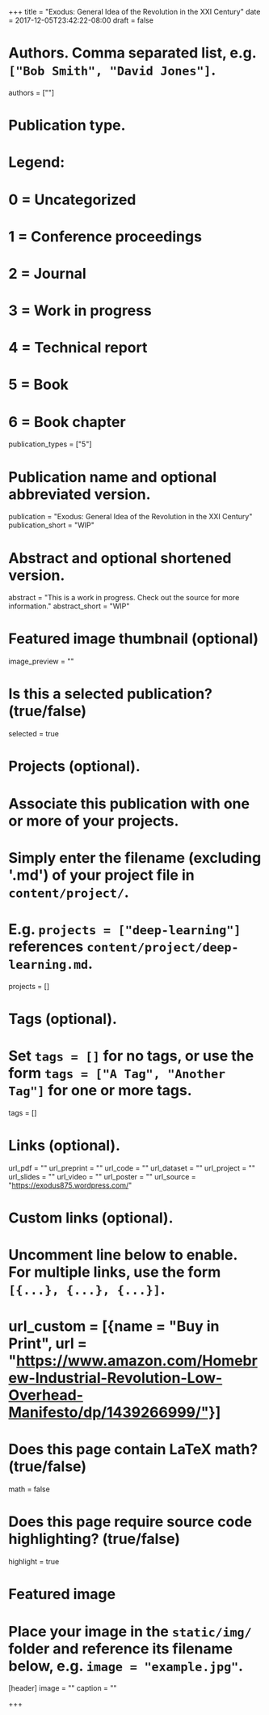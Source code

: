  +++
title = "Exodus: General Idea of the Revolution in the XXI Century"
date = 2017-12-05T23:42:22-08:00
draft = false

# Authors. Comma separated list, e.g. `["Bob Smith", "David Jones"]`.
authors = [""]

# Publication type.
# Legend:
# 0 = Uncategorized
# 1 = Conference proceedings
# 2 = Journal
# 3 = Work in progress
# 4 = Technical report
# 5 = Book
# 6 = Book chapter
publication_types = ["5"]

# Publication name and optional abbreviated version.
publication = "Exodus: General Idea of the Revolution in the XXI Century"
publication_short = "WIP"

# Abstract and optional shortened version.
abstract = "This is a work in progress. Check out the source for more information."
abstract_short = "WIP"

# Featured image thumbnail (optional)
image_preview = ""

# Is this a selected publication? (true/false)
selected = true

# Projects (optional).
#   Associate this publication with one or more of your projects.
#   Simply enter the filename (excluding '.md') of your project file in `content/project/`.
#   E.g. `projects = ["deep-learning"]` references `content/project/deep-learning.md`.
projects = []

# Tags (optional).
#   Set `tags = []` for no tags, or use the form `tags = ["A Tag", "Another Tag"]` for one or more tags.
tags = []

# Links (optional).
url_pdf = ""
url_preprint = ""
url_code = ""
url_dataset = ""
url_project = ""
url_slides = ""
url_video = ""
url_poster = ""
url_source = "https://exodus875.wordpress.com/"

# Custom links (optional).
#   Uncomment line below to enable. For multiple links, use the form `[{...}, {...}, {...}]`.
# url_custom = [{name = "Buy in Print", url = "https://www.amazon.com/Homebrew-Industrial-Revolution-Low-Overhead-Manifesto/dp/1439266999/"}]

# Does this page contain LaTeX math? (true/false)
math = false

# Does this page require source code highlighting? (true/false)
highlight = true

# Featured image
# Place your image in the `static/img/` folder and reference its filename below, e.g. `image = "example.jpg"`.
[header]
image = ""
caption = ""

+++
